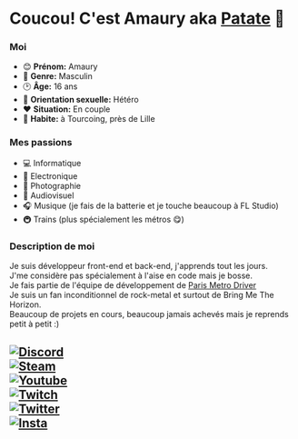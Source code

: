 # Coucou! C'est Amaury aka [Patate](https://m.youtube.com/c/LaPatateDouce) 👋

### Moi

- 😊 **Prénom:** Amaury
- 👨 **Genre:** Masculin
- 🕑 **Âge:** 16 ans
- 🤩 **Orientation sexuelle:** Hétéro
- ❤ **Situation:** En couple 
- 📍 **Habite:** à Tourcoing, près de Lille

### Mes passions

- 💻 Informatique
- 🚨 Electronique
- 📸 Photographie
- 🎥 Audiovisuel
- 🎧 Musique (je fais de la batterie et je touche beaucoup à FL Studio)
- 🚇 Trains (plus spécialement les métros 😋)

### Description de moi
Je suis développeur front-end et back-end, j'apprends tout les jours. <br>
J'me considère pas spécialement à l'aise en code mais je bosse. <br>
Je fais partie de l'équipe de développement de [Paris Metro Driver](https://metrodriver.ddns.net/site/) <br>
Je suis un fan inconditionnel de rock-metal et surtout de Bring Me The Horizon. <br>
Beaucoup de projets en cours, beaucoup jamais achevés mais je reprends petit à petit :)

[![Discord](https://media.discordapp.net/attachments/720936894208278528/1039971641746280521/discord.png)](https://discord.gg/pmd) <br>
[![Steam](https://media.discordapp.net/attachments/720936894208278528/1039971642547384330/steam.png)](https://steamcommunity.com/id/antheus59200/) <br>
[![Youtube](https://media.discordapp.net/attachments/720936894208278528/1039971643621126277/youtube.png)](https://www.youtube.com/c/LaPatateDouce/about) <br>
[![Twitch](https://media.discordapp.net/attachments/720936894208278528/1039971642924879982/twitch.png)](https://www.twitch.tv/la_patate_douce_exe) <br>
[![Twitter](https://media.discordapp.net/attachments/720936894208278528/1039971643235237978/twitter.png)](https://twitter.com/P4tateDouce_) <br>
[![Insta](https://media.discordapp.net/attachments/720936894208278528/1039971642123747328/instagram.png)](https://www.instagram.com/la_patate_douce_exe/) <br>
---
